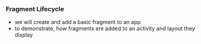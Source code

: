 ### Fragment Lifecycle

- we will create and add a basic fragment to an app
- to demonstrate, how fragments are added to an activity and layout they display
